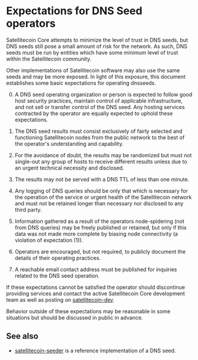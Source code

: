 Expectations for DNS Seed operators
====================================

Satellitecoin Core attempts to minimize the level of trust in DNS seeds,
but DNS seeds still pose a small amount of risk for the network.
As such, DNS seeds must be run by entities which have some minimum
level of trust within the Satellitecoin community.

Other implementations of Satellitecoin software may also use the same
seeds and may be more exposed. In light of this exposure, this
document establishes some basic expectations for operating dnsseeds.

0. A DNS seed operating organization or person is expected to follow good
host security practices, maintain control of applicable infrastructure,
and not sell or transfer control of the DNS seed. Any hosting services
contracted by the operator are equally expected to uphold these expectations.

1. The DNS seed results must consist exclusively of fairly selected and
functioning Satellitecoin nodes from the public network to the best of the
operator's understanding and capability.

2. For the avoidance of doubt, the results may be randomized but must not
single-out any group of hosts to receive different results unless due to an
urgent technical necessity and disclosed.

3. The results may not be served with a DNS TTL of less than one minute.

4. Any logging of DNS queries should be only that which is necessary
for the operation of the service or urgent health of the Satellitecoin
network and must not be retained longer than necessary nor disclosed
to any third party.

5. Information gathered as a result of the operators node-spidering
(not from DNS queries) may be freely published or retained, but only
if this data was not made more complete by biasing node connectivity
(a violation of expectation (1)).

6. Operators are encouraged, but not required, to publicly document the
details of their operating practices.

7. A reachable email contact address must be published for inquiries
related to the DNS seed operation.

If these expectations cannot be satisfied the operator should
discontinue providing services and contact the active Satellitecoin
Core development team as well as posting on
[satellitecoin-dev](https://groups.google.com/forum/#!forum/satellitecoin-dev).

Behavior outside of these expectations may be reasonable in some
situations but should be discussed in public in advance.

See also
----------
- [satellitecoin-seeder](https://github.com/pooler/satellitecoin-seeder) is a reference implementation of a DNS seed.
